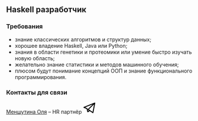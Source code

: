 ## Haskell разработчик

### Требования
- знание классических алгоритмов и структур данных;
- хорошее владение Haskell, Java или Python;
- знания в области генетики и протеомики или умение быстро изучать новую область;
- желательно знание статистики и методов машинного обучения;
- плюсом будут понимание концепций ООП и знание функционального программирования.

### Контакты для связи
[Меншутина Оля](mailto:menshutina@biocad.ru) – HR партнёр [ ![@Mensh](/img/telegram.png) ](https://telegram.me/Mensh)
